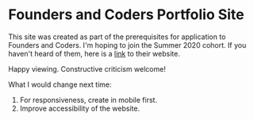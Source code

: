 # Founders and Coders Portfolio Site

 This site was created as part of the prerequisites for application to Founders and Coders. I'm hoping to join the Summer 2020 cohort.
 If you haven't heard of them, here is a <a href="foundersandcoders.com">link</a> to their website. 

Happy viewing. Constructive criticism welcome!

What I would change next time:
1. For responsiveness, create in mobile first.
2. Improve accessibility of the website.
